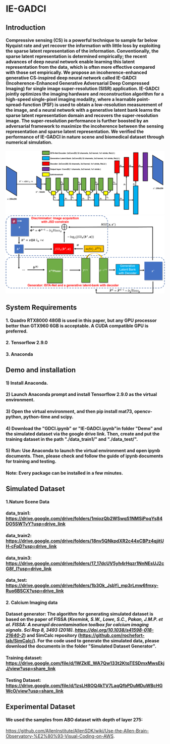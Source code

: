 # IE-GADCI
## Introduction
#### Compressive sensing (CS) is a powerful technique to sample far below Nyquist rate and yet recover the information with little loss by exploiting the sparse latent representation of the information. Conventionally, the sparse latent representation is determined empirically; the recent advances of deep neural network enable learning this latent representation from the data, which is often more effective compared with those set empirically. We propose an incoherence-enhanced generative CS-inspired deep neural network called IE-GADCI (Incoherence-Enhanced Generative Adversarial Deep Compressed Imaging) for single image super-resolution (SISR) application. IE-GADCI jointly optimizes the imaging hardware and reconstruction algorithm for a high-speed single-pixel imaging modality, where a learnable point-spread-function (PSF) is used to obtain a low-resolution measurement of the image, and a neural network with a generative latent bank learns the sparse latent representation domain and recovers the super-resolution image. The super-resolution performance is further boosted by an adversarial framework to maximize the incoherence between the sensing representation and sparse latent representation. We verified the performance of IE-GADCI in nature scene and biomedical dataset through numerical simulation.
![alt text](https://github.com/KangningZhang/IE-GADCI/blob/main/Figures/Picture1.png)
![alt text](https://github.com/KangningZhang/IE-GADCI/blob/main/Figures/Picture2.png)

## System Requirements
#### 1. Quadro RTX8000 48GB is used in this paper, but any GPU processor better than GTX960 6GB is acceptable. A CUDA compatible GPU is preferred.
#### 2. Tensorflow 2.9.0
#### 3. Anaconda

## Demo and installation
#### 1) Install Anaconda.
#### 2) Launch Anaconda prompt and install Tensorflow 2.9.0 as the virtual environment.
#### 3) Open the virtual environment, and then  pip install mat73, opencv-python, python-time and scipy.
#### 4) Download the "GDCI.ipynb" or "IE-GADCI.ipynb"in folder "Demo" and the simulated dataset via the google drive link. Then, create and put the training dataset in the path "./data_train1/" and "./data_test/".
#### 5) Run: Use Anaconda to launch the virtual environment and open ipynb documents. Then, please check and follow the guide of ipynb documents for training and testing.
#### Note: Every package can be installed in a few minutes.

## Simulated Dataset
#### 1.Nature Scene Data
#### data_train1: https://drive.google.com/drive/folders/1miozQb2WSwqS1NMSiPoqYs84DO5SWTvY?usp=drive_link
#### data_train2: https://drive.google.com/drive/folders/18nv5QNkpdXR2c44xCBPz4qjitUH-cFpD?usp=drive_link
#### data_train3: https://drive.google.com/drive/folders/17_17dcUV5yh4rHqzr1NnNEsUJ2cG8f_I?usp=drive_link
#### data_test: https://drive.google.com/drive/folders/1b3Ok_JsbYi_mp3rLmw6fmxy-Ruo6BSCX?usp=drive_link
#### 2. Calcium Imaging data
#### Dataset generator: The algorithm for generating simulated dataset is based on the paper of FISSA (_Keemink, S.W., Lowe, S.C., Pakan, J.M.P. et al. FISSA: A neuropil decontamination toolbox for calcium imaging signals. Sci Rep 8, 3493 (2018). https://doi.org/10.1038/s41598-018-21640-2_) and SimCalc repository (https://github.com/rochefort-lab/SimCalc/). For the code used to generate the simulated data, please download the documents in the folder "Simulated Dataset Generator". 
#### Training dataset: https://drive.google.com/file/d/1WZkIE_WA7Qw133t2KtqTESDmxMwsEkjJ/view?usp=share_link
#### Testing Dataset: https://drive.google.com/file/d/1zsLH8OQ4kTV7LaqQfbPDuMDuWBcHGWcO/view?usp=share_link
## Experimental Dataset
#### We used the samples from ABO dataset with depth of layer 275:
https://github.com/AllenInstitute/AllenSDK/wiki/Use-the-Allen-Brain-Observatory-%E2%80%93-Visual-Coding-on-AWS.

